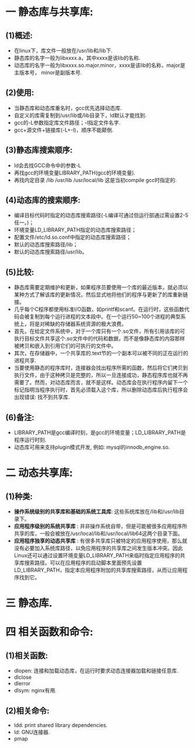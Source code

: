 # 一 静态库与共享库:
## (1)概述:
- 在linux下，库文件一般放在/usr/lib和/lib下.
- 静态库的名字一般为libxxxx.a，其中xxxx是该lib的名称.
- 动态库的名字一般为libxxxx.so.major.minor，xxxx是该lib的名称，major是主版本号， minor是副版本号.

## (2)使用:
- 当静态库和动态库重名时，gcc优先选择动态库.
- 自定义的库需复制到/usr/lib或/lib目录下，ld默认才能找到.
- gcc的-L参数指定库文件路径；-l指定文件名字.
- gcc+源文件+链接库(-L+-l)，顺序不能颠倒.

## (3)静态库搜索顺序:
- ld会去找GCC命令中的参数-L
- 再找gcc的环境变量LIBRARY_PATH(gcc的环境变量).
- 再找内定目录 /lib /usr/lib /usr/local/lib 这是当初compile gcc时指定的.

## (4)动态库的搜索顺序:
- 编译目标代码时指定的动态库搜索路径(-L编译可通过但运行部通过需设置2-5任一。)；
- 环境变量LD_LIBRARY_PATH指定的动态库搜索路径；
- 配置文件/etc/ld.so.conf中指定的动态库搜索路径；
- 默认的动态库搜索路径/lib；
- 默认的动态库搜索路径/usr/lib。

## (5)比较:
- 静态库需要定期维护和更新，如果程序员要使用一个库的最近版本，就必须以某种方式了解该库的更新情况，然后显式地将他们的程序与更新了的库重新链接。
- 几乎每个C程序都使用标准I/O函数，如printf和scanf。在运行时，这些函数代码会被复制到每个运行进程的文本段中。在一个运行50~100个进程的典型系统上，将是对稀缺的存储器系统资源的极大浪费。
- 首先，在给定文件系统中，对于一个库只有一个.so文件，所有引用该库的可执行目标文件共享这个.so文件中的代码和数据，而不是像静态库的内容那样被拷贝和嵌入到引用它们的可执行的文件中。
- 其次，在存储器中，一个共享库的.text节的一个副本可以被不同的正在运行的进程共享.
- 当要使用静态的程序库时，连接器会找出程序所需的函数，然后将它们拷贝到执行文件，由于这种拷贝是完整的，所以一旦连接成功，静态程序库也就不再需要了。然而，对动态库而言，就不是这样。动态库会在执行程序内留下一个标记指明当程序执行时，首先必须载入这个库，所以删除动态库后执行程序会出现错误: 找不到共享库.

## (6)备注:
- LIBRARY_PATH是gcc编译时刻，是gcc的环境变量；LD_LIBRARY_PATH是程序运行时刻.
- 动态库可用来支持plugin模式开发, 例如: mysql的innodb_engine.so.

# 二 动态共享库:
## (1)种类:
- **操作系统级别的共享库和基础的系统工具库**: 这些系统库放在/lib和/usr/lib目录下。
- **应用程序级别的系统共享库** : 并非操作系统自带，但是可能被很多应用程序所共享的库，一般会被放在/usr/local/lib和/usr/local/lib64这两个目录下面。
- **应用程序独享的动态共享库** : 有很多共享库只被特定的应用程序使用，那么就没有必要加入系统库路径，以免应用程序的共享库之间发生版本冲突。因此Linux还可以通过设置环境变量LD_LIBRARY_PATH来临时指定应用程序的共享库搜索路径。可以在应用程序的启动脚本里面预先设置LD_LIBRARY_PATH，指定本应用程序附加的共享库搜索路径，从而让应用程序找到它。

# 三 静态库.

# 四 相关函数和命令:
## (1)相关函数:
- dlopen: 连接和加载动态库，在运行时要求动态连接器加载和链接任意库.
- dlclose
- dlerror
- dlsym: nginx有用.

## (2)相关命令:
- ldd: print shared library dependencies.
- ld: GNU连接器.
- pmap